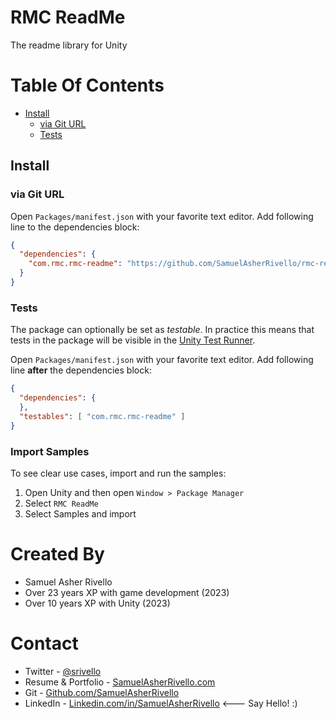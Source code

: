 # RMC ReadMe

The readme library for Unity


# Table Of Contents

- [Install](#install)
  - [via Git URL](#via-git-url)
  - [Tests](#tests)

<!-- toc -->

## Install

### via Git URL

Open `Packages/manifest.json` with your favorite text editor. Add following line to the dependencies block:
```json
{
  "dependencies": {
    "com.rmc.rmc-readme": "https://github.com/SamuelAsherRivello/rmc-readme.git"
  }
}
```

### Tests

The package can optionally be set as *testable*.
In practice this means that tests in the package will be visible in the [Unity Test Runner](https://docs.unity3d.com/2017.4/Documentation/Manual/testing-editortestsrunner.html).

Open `Packages/manifest.json` with your favorite text editor. Add following line **after** the dependencies block:
```json
{
  "dependencies": {
  },
  "testables": [ "com.rmc.rmc-readme" ]
}
```

### Import Samples
To see clear use cases, import and run the samples:

1. Open Unity and then open `Window > Package Manager`
1. Select `RMC ReadMe` 
1. Select Samples and import

Created By
=============

- Samuel Asher Rivello 
- Over 23 years XP with game development (2023)
- Over 10 years XP with Unity (2023)

Contact
=============

- Twitter - <a href="https://twitter.com/srivello/">@srivello</a>
- Resume & Portfolio - <a href="http://www.SamuelAsherRivello.com">SamuelAsherRivello.com</a>
- Git - <a href="https://github.com/SamuelAsherRivello/">Github.com/SamuelAsherRivello</a>
- LinkedIn - <a href="https://Linkedin.com/in/SamuelAsherRivello">Linkedin.com/in/SamuelAsherRivello</a> <--- Say Hello! :)




